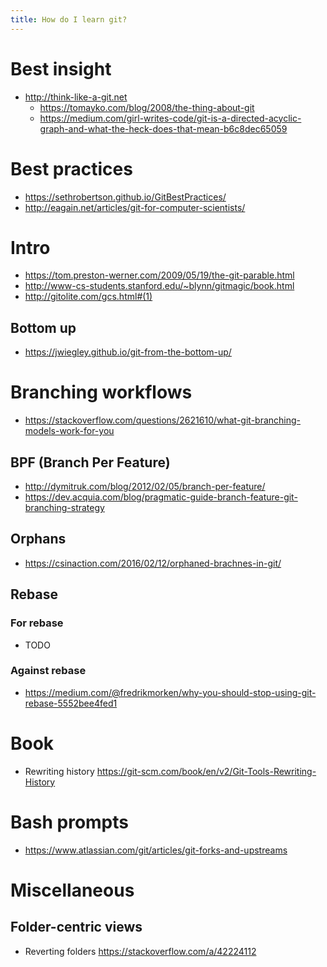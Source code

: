 ```yaml
---
title: How do I learn git?
---
```


# Best insight
- <http://think-like-a-git.net>
  - <https://tomayko.com/blog/2008/the-thing-about-git>
  - <https://medium.com/girl-writes-code/git-is-a-directed-acyclic-graph-and-what-the-heck-does-that-mean-b6c8dec65059>

# Best practices
- <https://sethrobertson.github.io/GitBestPractices/>
- <http://eagain.net/articles/git-for-computer-scientists/>

# Intro
- <https://tom.preston-werner.com/2009/05/19/the-git-parable.html>
- <http://www-cs-students.stanford.edu/~blynn/gitmagic/book.html>
- <http://gitolite.com/gcs.html#(1)>

## Bottom up
- <https://jwiegley.github.io/git-from-the-bottom-up/>

# Branching workflows
- <https://stackoverflow.com/questions/2621610/what-git-branching-models-work-for-you>

## BPF (Branch Per Feature)
- <http://dymitruk.com/blog/2012/02/05/branch-per-feature/>
- <https://dev.acquia.com/blog/pragmatic-guide-branch-feature-git-branching-strategy>

## Orphans
- <https://csinaction.com/2016/02/12/orphaned-brachnes-in-git/>

## Rebase
### For rebase
- TODO
### Against rebase
- <https://medium.com/@fredrikmorken/why-you-should-stop-using-git-rebase-5552bee4fed1>


# Book
- Rewriting history <https://git-scm.com/book/en/v2/Git-Tools-Rewriting-History>

# Bash prompts
- <https://www.atlassian.com/git/articles/git-forks-and-upstreams>

# Miscellaneous

## Folder-centric views
- Reverting folders <https://stackoverflow.com/a/42224112>